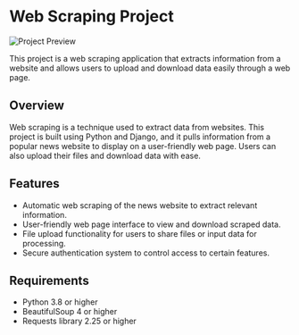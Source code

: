 # Web Scraping Project

![Project Preview](project_preview.png)

This project is a web scraping application that extracts information from a website and allows users to upload and download data easily through a web page.

## Overview

Web scraping is a technique used to extract data from websites. This project is built using Python and Django, and it pulls information from a popular news website to display on a user-friendly web page. Users can also upload their files and download data with ease.

## Features

- Automatic web scraping of the news website to extract relevant information.
- User-friendly web page interface to view and download scraped data.
- File upload functionality for users to share files or input data for processing.
- Secure authentication system to control access to certain features.

## Requirements

- Python 3.8 or higher
- BeautifulSoup 4 or higher
- Requests library 2.25 or higher
